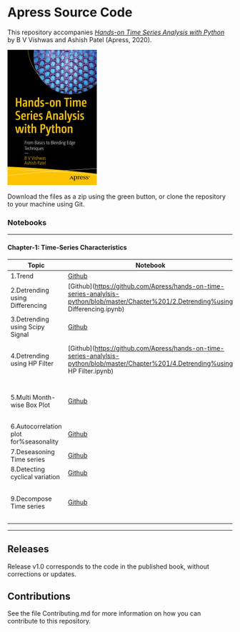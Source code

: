 # Apress Source Code

This repository accompanies [*Hands-on Time Series Analysis with Python*](https://www.apress.com/9781484259917) by B V Vishwas and Ashish Patel (Apress, 2020).

[comment]: #cover
![Cover image](9781484259917.jpg)

Download the files as a zip using the green button, or clone the repository to your machine using Git.

### Notebooks

---

####  Chapter-1: Time-Series Characteristics

| Topic                                  | Notebook                                                     | Colab                                                        |
| -------------------------------------- | ------------------------------------------------------------ | ------------------------------------------------------------ |
| 1.Trend                                | [Github](https://github.com/Apress/hands-on-time-series-analylsis-python/blob/master/Chapter%201/1.Trend.ipynb) | [![](https://colab.research.google.com/assets/colab-badge.svg)](https://colab.research.google.com/github/Apress/hands-on-time-series-analylsis-python/blob/master/Chapter%201/1.Trend.ipynb) |
| 2.Detrending using Differencing        | [Github](https://github.com/Apress/hands-on-time-series-analylsis-python/blob/master/Chapter%201/2.Detrending%using Differencing.ipynb) | [![](https://colab.research.google.com/assets/colab-badge.svg)](https://colab.research.google.com/github/Apress/hands-on-time-series-analylsis-python/blob/master/Chapter%201/2.Detrending%using%Differencing.ipynb) |
| 3.Detrending using Scipy Signal        | [Github](https://github.com/Apress/hands-on-time-series-analylsis-python/blob/master/Chapter%201/3.Detrending%using%Scipy%Signal.ipynb) | [![](https://colab.research.google.com/assets/colab-badge.svg)](https://colab.research.google.com/github/Apress/hands-on-time-series-analylsis-python/blob/master/Chapter%201/3.Detrending%using%Scipy%Signal.ipynb) |
| 4.Detrending using HP Filter           | [Github](https://github.com/Apress/hands-on-time-series-analylsis-python/blob/master/Chapter%201/4.Detrending%using HP Filter.ipynb) | [![](https://colab.research.google.com/assets/colab-badge.svg)](https://colab.research.google.com/github/Apress/hands-on-time-series-analylsis-python/blob/master/Chapter%201/4.Detrending%using HP Filter.ipynb) |
| 5.Multi Month-wise Box Plot            | [Github](https://github.com/Apress/hands-on-time-series-analylsis-python/blob/master/Chapter%201/5.Multi%Month-wise%Box%Plot.ipynb) | [![](https://colab.research.google.com/assets/colab-badge.svg)](https://colab.research.google.com/github/Apress/hands-on-time-series-analylsis-python/blob/master/Chapter%201/5.Multi%Month-wise%Box Plot.ipynb) |
| 6.Autocorrelation plot for%seasonality | [Github](https://github.com/Apress/hands-on-time-series-analylsis-python/blob/master/Chapter%201/6.Autocorrelation%plot%for%seasonality.ipynb) | [![](https://colab.research.google.com/assets/colab-badge.svg)](https://colab.research.google.com/github/Apress/hands-on-time-series-analylsis-python/blob/master/Chapter%201/6.Autocorrelation%plot%for%seasonality.ipynb) |
| 7.Deseasoning Time series              | [Github](https://github.com/Apress/hands-on-time-series-analylsis-python/blob/master/Chapter%201/7.Deseasoning%Time%series.ipynb) | [![](https://colab.research.google.com/assets/colab-badge.svg)](https://colab.research.google.com/github/Apress/hands-on-time-series-analylsis-python/blob/master/Chapter%201/7.Deseasoning%Time%series.ipynb) |
| 8.Detecting cyclical variation         | [Github](https://github.com/Apress/hands-on-time-series-analylsis-python/blob/master/Chapter%201/8.Detecting%cyclical%variation.ipynb) | [![](https://colab.research.google.com/assets/colab-badge.svg)](https://colab.research.google.com/github/Apress/hands-on-time-series-analylsis-python/blob/master/Chapter%201/8.Detecting%cyclical%variation.ipynb) |
| 9.Decompose Time series                | [Github](https://github.com/Apress/hands-on-time-series-analylsis-python/blob/master/Chapter%201/9.Decompose%Time%series.ipynb) | [![](https://colab.research.google.com/assets/colab-badge.svg)](https://colab.research.google.com/github/Apress/hands-on-time-series-analylsis-python/blob/master/Chapter%201/9.Decompose%Time series.ipynb) |

---

## Releases

Release v1.0 corresponds to the code in the published book, without corrections or updates.

## Contributions

See the file Contributing.md for more information on how you can contribute to this repository.
